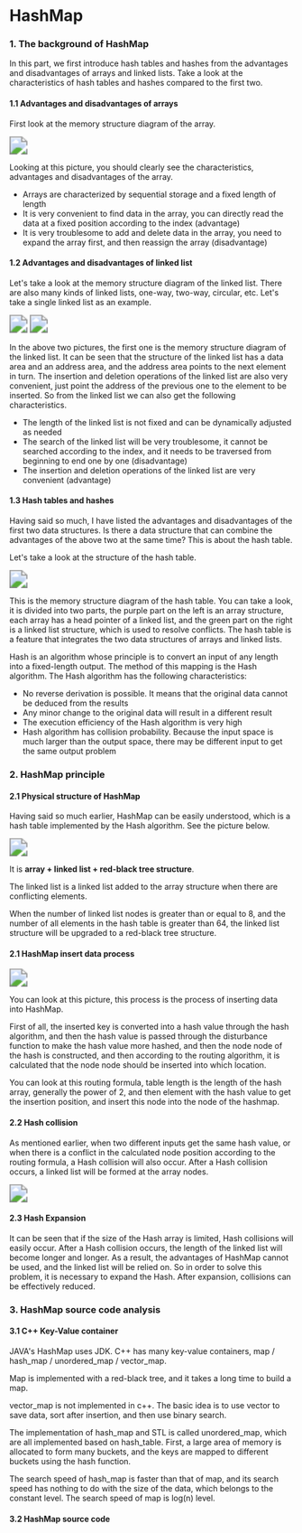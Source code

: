 # HashMap


### 1. The background of HashMap

In this part, we first introduce hash tables and hashes from the advantages and disadvantages of arrays and linked lists. Take a look at the characteristics of hash tables and hashes compared to the first two.

#### 1.1 Advantages and disadvantages of arrays

First look at the memory structure diagram of the array.

<img src="https://cdn.jsdelivr.net/gh/yeliansong/github-blog-PIC/blog-images/007S8ZIlgy1gejqznb6jsj31b6066dil.jpg" style="zoom:200%;" />

Looking at this picture, you should clearly see the characteristics, advantages and disadvantages of the array.

- Arrays are characterized by sequential storage and a fixed length of length
- It is very convenient to find data in the array, you can directly read the data at a fixed position according to the index (advantage)
- It is very troublesome to add and delete data in the array, you need to expand the array first, and then reassign the array (disadvantage)

#### 1.2 Advantages and disadvantages of linked list

Let's take a look at the memory structure diagram of the linked list. There are also many kinds of linked lists, one-way, two-way, circular, etc. Let's take a single linked list as an example.

<img src="https://cdn.jsdelivr.net/gh/yeliansong/github-blog-PIC/blog-images/007S8ZIlgy1gejr5frlrzj31us08g44u.jpg" style="zoom:200%;" />

<img src="https://cdn.jsdelivr.net/gh/yeliansong/github-blog-PIC/blog-images/007S8ZIlgy1gejr78ihzcj31uu0li1a3.jpg" style="zoom:200%;" />

In the above two pictures, the first one is the memory structure diagram of the linked list. It can be seen that the structure of the linked list has a data area and an address area, and the address area points to the next element in turn. The insertion and deletion operations of the linked list are also very convenient, just point the address of the previous one to the element to be inserted. So from the linked list we can also get the following characteristics.

- The length of the linked list is not fixed and can be dynamically adjusted as needed
- The search of the linked list will be very troublesome, it cannot be searched according to the index, and it needs to be traversed from beginning to end one by one (disadvantage)
- The insertion and deletion operations of the linked list are very convenient (advantage)

#### 1.3 Hash tables and hashes

Having said so much, I have listed the advantages and disadvantages of the first two data structures. Is there a data structure that can combine the advantages of the above two at the same time? This is about the hash table.

Let's take a look at the structure of the hash table.

<img src="https://cdn.jsdelivr.net/gh/yeliansong/github-blog-PIC/blog-images/007S8ZIlgy1gejrjqf8mbj30se0lsmzn.jpg" style="zoom:200%;" />

This is the memory structure diagram of the hash table. You can take a look, it is divided into two parts, the purple part on the left is an array structure, each array has a head pointer of a linked list, and the green part on the right is a linked list structure, which is used to resolve conflicts. The hash table is a feature that integrates the two data structures of arrays and linked lists.

Hash is an algorithm whose principle is to convert an input of any length into a fixed-length output. The method of this mapping is the Hash algorithm. The Hash algorithm has the following characteristics:

- No reverse derivation is possible. It means that the original data cannot be deduced from the results
- Any minor change to the original data will result in a different result
- The execution efficiency of the Hash algorithm is very high
- Hash algorithm has collision probability. Because the input space is much larger than the output space, there may be different input to get the same output problem

### 2. HashMap principle

#### 2.1 Physical structure of HashMap

Having said so much earlier, HashMap can be easily understood, which is a hash table implemented by the Hash algorithm. See the picture below.

<img src="https://cdn.jsdelivr.net/gh/yeliansong/github-blog-PIC/blog-images/007S8ZIlgy1gejrxy8u0hj31960r6wjh.jpg" style="zoom:200%;" />

It is **array + linked list + red-black tree structure**.

The linked list is a linked list added to the array structure when there are conflicting elements.

When the number of linked list nodes is greater than or equal to 8, and the number of all elements in the hash table is greater than 64, the linked list structure will be upgraded to a red-black tree structure.

#### 2.1 HashMap insert data process

<img src="https://cdn.jsdelivr.net/gh/yeliansong/github-blog-PIC/blog-images/007S8ZIlgy1gejsgamnwcj31o40u07kp.jpg" style="zoom:200%;" />

You can look at this picture, this process is the process of inserting data into HashMap.

First of all, the inserted key is converted into a hash value through the hash algorithm, and then the hash value is passed through the disturbance function to make the hash value more hashed, and then the node node of the hash is constructed, and then according to the routing algorithm, it is calculated that the node node should be inserted into which location.

You can look at this routing formula, table length is the length of the hash array, generally the power of 2, and then element with the hash value to get the insertion position, and insert this node into the node of the hashmap.

#### 2.2 Hash collision

As mentioned earlier, when two different inputs get the same hash value, or when there is a conflict in the calculated node position according to the routing formula, a Hash collision will also occur. After a Hash collision occurs, a linked list will be formed at the array nodes.

<img src="https://cdn.jsdelivr.net/gh/yeliansong/github-blog-PIC/blog-images/007S8ZIlgy1gejt1nsakfj30ww0ki3zu.jpg" style="zoom:200%;" />

#### 2.3 Hash Expansion

It can be seen that if the size of the Hash array is limited, Hash collisions will easily occur. After a Hash collision occurs, the length of the linked list will become longer and longer. As a result, the advantages of HashMap cannot be used, and the linked list will be relied on. So in order to solve this problem, it is necessary to expand the Hash. After expansion, collisions can be effectively reduced.

### 3. HashMap source code analysis

#### 3.1 C++ Key-Value container

JAVA's HashMap uses JDK. C++ has many key-value containers, map / hash_map / unordered_map / vector_map.

Map is implemented with a red-black tree, and it takes a long time to build a map.

vector_map is not implemented in c++. The basic idea is to use vector to save data, sort after insertion, and then use binary search.

The implementation of hash_map and STL is called unordered_map, which are all implemented based on hash_table. First, a large area of memory is allocated to form many buckets, and the keys are mapped to different buckets using the hash function.

The search speed of hash_map is faster than that of map, and its search speed has nothing to do with the size of the data, which belongs to the constant level. The search speed of map is log(n) level.

#### 3.2 HashMap source code
